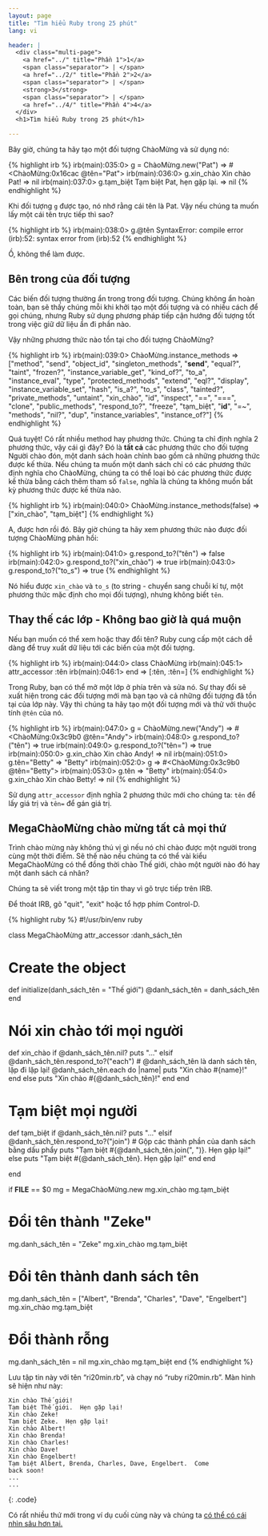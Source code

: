 ```yaml
---
layout: page
title: "Tìm hiểu Ruby trong 25 phút"
lang: vi

header: |
  <div class="multi-page">
    <a href="../" title="Phần 1">1</a>
    <span class="separator"> | </span>
    <a href="../2/" title="Phần 2">2</a>
    <span class="separator"> | </span>
    <strong>3</strong>
    <span class="separator"> | </span>
    <a href="../4/" title="Phần 4">4</a>
  </div>
  <h1>Tìm hiểu Ruby trong 25 phút</h1>

---
```


Bây giờ, chúng ta hãy tạo một đối tượng ChàoMừng và sử dụng nó:

{% highlight irb %}
irb(main):035:0> g = ChàoMừng.new("Pat")
=> #<ChàoMừng:0x16cac @tên="Pat">
irb(main):036:0> g.xin_chào
Xin chào Pat!
=> nil
irb(main):037:0> g.tạm_biệt
Tạm biệt Pat, hẹn gặp lại.
=> nil
{% endhighlight %}

Khi đối tượng `g` được tạo, nó nhớ rằng cái tên là Pat. Vậy nếu chúng ta muốn
lấy một cái tên trực tiếp thì sao?

{% highlight irb %}
irb(main):038:0> g.@tên
SyntaxError: compile error
(irb):52: syntax error
        from (irb):52
{% endhighlight %}

Ồ, không thể làm được.

## Bên trong của đối tượng

Các biến đối tượng thường ẩn trong trong đối tượng. Chúng không ẩn hoàn toàn,
bạn sẽ thấy chúng mỗi khi khởi tạo một đối tượng và có nhiều cách để gọi chúng,
nhưng Ruby sử dụng phương pháp tiếp cận hướng đối tượng tốt trong việc giữ dữ
liệu ẩn đi phần nào.

Vậy những phương thức nào tồn tại cho đối tượng ChàoMừng?

{% highlight irb %}
irb(main):039:0> ChàoMừng.instance_methods
=> ["method", "send", "object_id", "singleton_methods",
    "__send__", "equal?", "taint", "frozen?",
    "instance_variable_get", "kind_of?", "to_a",
    "instance_eval", "type", "protected_methods", "extend",
    "eql?", "display", "instance_variable_set", "hash",
    "is_a?", "to_s", "class", "tainted?", "private_methods",
    "untaint", "xin_chào", "id", "inspect", "==", "===",
    "clone", "public_methods", "respond_to?", "freeze",
    "tạm_biệt", "__id__", "=~", "methods", "nil?", "dup",
    "instance_variables", "instance_of?"]
{% endhighlight %}

Quá tuyệt! Có rất nhiều method hay phương thức. Chúng ta chỉ định nghĩa 2 phương
thức, vậy cái gì đây? Đó là **tất cả** các phương thức cho đối tượng Người chào
đón, một danh sách hoàn chỉnh bao gồm cả những phương thức được kế thừa. Nếu
chúng ta muốn một danh sách chỉ có các phương thức định nghĩa cho ChàoMừng,
chúng ta có thể loại bỏ các phương thức được kế thừa bằng cách thêm tham số
`false`, nghĩa là chúng ta không muốn bất kỳ phương thức được kế thừa nào.

{% highlight irb %}
irb(main):040:0> ChàoMừng.instance_methods(false)
=> ["xin_chào", "tạm_biệt"]
{% endhighlight %}

A, được hơn rồi đó. Bây giờ chúng ta hãy xem phương thức nào được đối tượng
ChàoMừng phản hồi:

{% highlight irb %}
irb(main):041:0> g.respond_to?("tên")
=> false
irb(main):042:0> g.respond_to?("xin_chào")
=> true
irb(main):043:0> g.respond_to?("to_s")
=> true
{% endhighlight %}

Nó hiểu được `xin_chào` và `to_s` (to string - chuyển sang chuỗi kí tự, một
phương thức mặc định cho mọi đối tượng), nhưng không biết `tên`.

## Thay thế các lớp - Không bao giờ là quá muộn

Nếu bạn muốn có thể xem hoặc thay đổi tên? Ruby cung cấp một cách dễ dàng để
truy xuất dữ liệu tới các biến của một đối tượng.

{% highlight irb %}
irb(main):044:0> class ChàoMừng
irb(main):045:1>   attr_accessor :tên
irb(main):046:1> end
=> [:tên, :tên=]
{% endhighlight %}

Trong Ruby, bạn có thể mở một lớp ở phía trên và sửa nó. Sự thay đổi sẽ xuất
hiện trong các đối tượng mới mà bạn tạo và cả những đối tượng đã tồn tại của
lớp này. Vậy thì chúng ta hãy tạo một đối tượng mới và thử với thuộc tính
`@tên` của nó.

{% highlight irb %}
irb(main):047:0> g = ChàoMừng.new("Andy")
=> #<ChàoMừng:0x3c9b0 @tên="Andy">
irb(main):048:0> g.respond_to?("tên")
=> true
irb(main):049:0> g.respond_to?("tên=")
=> true
irb(main):050:0> g.xin_chào
Xin chào Andy!
=> nil
irb(main):051:0> g.tên="Betty"
=> "Betty"
irb(main):052:0> g
=> #<ChàoMừng:0x3c9b0 @tên="Betty">
irb(main):053:0> g.tên
=> "Betty"
irb(main):054:0> g.xin_chào
Xin chào Betty!
=> nil
{% endhighlight %}

Sử dụng `attr_accessor` định nghĩa 2 phương thức mới cho chúng ta: `tên` để
lấy giá trị và `tên=` để gán giá trị.

## MegaChàoMừng chào mừng tất cả mọi thứ

Trình chào mừng này không thú vị gì nếu nó chỉ chào được một người trong cùng
một thời điểm. Sẽ thế nào nếu chúng ta có thể vài kiểu MegaChàoMừng có thể đồng
thời chào Thế giới, chào một người nào đó hay một danh sách cá nhân?

Chúng ta sẽ viết trong một tập tin thay vì gõ trực tiếp trên IRB.

Để thoát IRB, gõ "quit", "exit" hoặc tổ hợp phím Control-D.

{% highlight ruby %}
#!/usr/bin/env ruby

class MegaChàoMừng
  attr_accessor :danh_sách_tên

  # Create the object
  def initialize(danh_sách_tên = "Thế giới")
    @danh_sách_tên = danh_sách_tên
  end

  # Nói xin chào tới mọi người
  def xin_chào
    if @danh_sách_tên.nil?
      puts "..."
    elsif @danh_sách_tên.respond_to?("each")
      # @danh_sách_tên là danh sách tên, lặp đi lặp lại!
      @danh_sách_tên.each do |name|
        puts "Xin chào #{name}!"
      end
    else
      puts "Xin chào #{@danh_sách_tên}!"
    end
  end

  # Tạm biệt mọi người
  def tạm_biệt
    if @danh_sách_tên.nil?
      puts "..."
    elsif @danh_sách_tên.respond_to?("join")
      # Gộp các thành phần của danh sách bằng dấu phẩy
      puts "Tạm biệt #{@danh_sách_tên.join(", ")}.  Hẹn gặp lại!"
    else
      puts "Tạm biệt #{@danh_sách_tên}.  Hẹn gặp lại!"
    end
  end

end


if __FILE__ == $0
  mg = MegaChàoMừng.new
  mg.xin_chào
  mg.tạm_biệt

  # Đổi tên thành "Zeke"
  mg.danh_sách_tên = "Zeke"
  mg.xin_chào
  mg.tạm_biệt

  # Đổi tên thành danh sách tên
  mg.danh_sách_tên = ["Albert", "Brenda", "Charles",
    "Dave", "Engelbert"]
  mg.xin_chào
  mg.tạm_biệt

  # Đổi thành rỗng
  mg.danh_sách_tên = nil
  mg.xin_chào
  mg.tạm_biệt
end
{% endhighlight %}

Lưu tập tin này với tên “ri20min.rb”, và chạy nó “ruby ri20min.rb”. Màn hình sẽ
hiện như này:

    Xin chào Thế giới!
    Tạm biệt Thế giới.  Hẹn gặp lại!
    Xin chào Zeke!
    Tạm biệt Zeke.  Hẹn gặp lại!
    Xin chào Albert!
    Xin chào Brenda!
    Xin chào Charles!
    Xin chào Dave!
    Xin chào Engelbert!
    Tạm biệt Albert, Brenda, Charles, Dave, Engelbert.  Come
    back soon!
    ...
    ...
{: .code}

Có rất nhiều thứ mới trong ví dụ cuối cùng này và chúng ta
[có thể có cái nhìn sâu hơn tại.](../4/)
